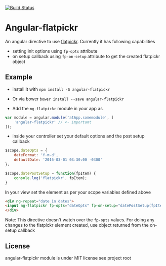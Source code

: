 [![Build Status](https://travis-ci.org/archsaber/angular-flatpickr.svg?branch=master)](https://travis-ci.org/archsaber/angular-flatpickr)

# Angular-flatpickr

An angular directive to use [flatpickr](https://github.com/chmln/flatpickr).
Currently it has following capabilities
* setting init options using `fp-opts` attribute
* on setup callback using `fp-on-setup` attribute to get the created flatpickr object

## Example

* install it with `npm install -S angular-flatpickr`
* Or via bower `bower install --save angular-flatpickr`

* Add the `ng-flatpickr` module in your app as

```js
var module = angular.module('atApp.somemodule', [
    'angular-flatpickr' // <- important
]);
```

* inside your controller set your default options and the post setup callback

```js
$scope.dateOpts = {
    dateFormat: 'Y-m-d',
    defaultDate: '2016-03-01 03:30:00 -0300'
};

$scope.datePostSetup = function(fpItem) {
    console.log('flatpickr', fpItem);
}

```

In your view set the element as per your scope variables defined above
``` html
<div ng-repeat="date in dates">
<input ng-flatpickr fp-opts="dateOpts" fp-on-setup="datePostSetup(fpItem)" ng-model="date.selectedDateObj" data-enabletime="true">
</div>
```


Note: This directive doesn't watch over the `fp-opts` values. For doing any changes to the flatpickr element created, use object returned from the on-setup callback


## License

angular-flatpickr module is under MIT license see project root
